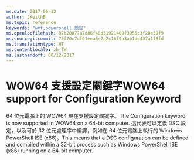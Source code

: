 ```yaml
---
ms.date: 2017-06-12
author: JKeithB
ms.topic: reference
keywords: "wmf,powershell,設定"
ms.openlocfilehash: 87b20877a7d86f48d31921409f3955c3f20e39f9
ms.sourcegitcommit: 75f70c7df01eea5e7a2c16f9a3ab1dd437a1f8fd
ms.translationtype: HT
ms.contentlocale: zh-TW
ms.lasthandoff: 06/12/2017
---
```

# <a name="wow64-support-for-configuration-keyword"></a><span data-ttu-id="378c2-102">WOW64 支援設定關鍵字</span><span class="sxs-lookup"><span data-stu-id="378c2-102">WOW64 support for Configuration Keyword</span></span>

<span data-ttu-id="378c2-103">64 位元電腦上的 WOW64 現在支援設定關鍵字。</span><span class="sxs-lookup"><span data-stu-id="378c2-103">The Configuration keyword is now supported in WOW64 on a 64-bit computer.</span></span> <span data-ttu-id="378c2-104">這代表可以定義 DSC 設定，以及可於 32 位元處理序中編譯，例如在 64 位元電腦上執行的 Windows PowerShell ISE (x86)。</span><span class="sxs-lookup"><span data-stu-id="378c2-104">This means that a DSC configuration can be defined and compiled within a 32-bit process such as Windows PowerShell ISE (x86) running on a 64-bit computer.</span></span>

